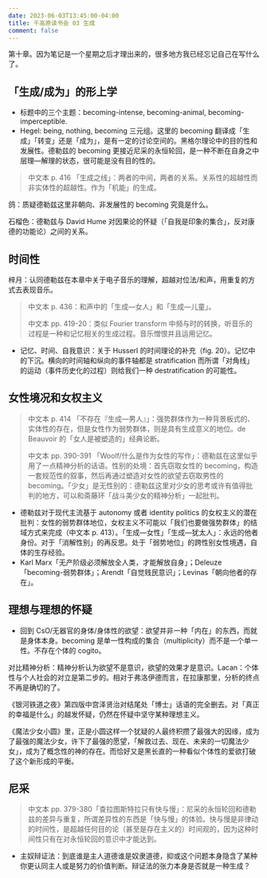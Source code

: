 ```yaml
---
date: 2023-06-03T13:45:00-04:00
title: 千高原读书会 03 生成
comment: false
---
```


第十章。因为笔记是一个星期之后才理出来的，很多地方我已经忘记自己在写什么了。

## 「生成/成为」的形上学

- 标题中的三个主题：becoming-intense, becoming-animal, becoming-imperceptible.
- Hegel: being, nothing, becoming 三元组。这里的 becoming 翻译成「生成」「转变」还是「成为」，是有一定的讨论空间的。黑格尔理论中的目的性和发展性。德勒兹的 becoming 更接近尼采的永恒轮回，是一种不断在自身之中层理—解理的状态，很可能是没有目的性的。

> 中文本 p. 416 「生成之线」：两者的中间，两者的关系。关系性的超越性而非实体性的超越性。作为「机能」的生成。

鸽：质疑德勒兹这里非朝向、非发展性的 becoming 究竟是什么。

石榴色：德勒兹与 David Hume 对因果论的怀疑（「自我是印象的集合」，反对康德的功能论）之间的关系。

## 时间性

梓月：认同德勒兹在本章中关于电子音乐的理解，超越对位法/和声，用重复的方式去表现音乐。

> 中文本 p. 436：和声中的「生成—女人」和「生成—儿童」。
> 
> 中文本 pp. 419-20：类似 Fourier transform 中频与时的转换，听音乐的过程是一种和记忆相关的生成过程。音乐憎恨并且运用记忆。

- 记忆、时间、自我意识：关于 Husserl 的时间理论的补充（fig. 20）。记忆中的下沉。横向的时间轴和纵向的事件轴都是 stratification 而所谓「对角线」的运动（事件历史化的过程）则给我们一种 destratification 的可能性。

## 女性境况和女权主义

> 中文本 p. 414 「不存在『生成—男人』」：强势群体作为一种背景板式的、实体性的存在，但是女性作为弱势群体，则是具有生成意义的地位。de Beauvoir 的「女人是被塑造的」经典论断。
> 
> 中文本 pp. 390-391 「Woolf/什么是作为女性的写作」：德勒兹在这里似乎用了一点精神分析的话语。性别的处境：首先窃取女性的 becoming，构造一套规范性的叙事，然后再通过塑造对女性的欲望去窃取男性的 becoming。「少女」是无性别的：德勒兹这里对少女的思考或许有值得批判的地方，可以和斋藤环「战斗美少女的精神分析」一起批判。

- 德勒兹对于现代主流基于 autonomy 或者 identity politics 的女权主义的潜在批判：女性的弱势群体地位，女权主义不可能以「我们也要做强势群体」的结域方式来完成（中文本 p. 413）。「生成—女性」「生成—犹太人」：永远的他者身份。对于「消解性别」的再反思。处于「弱势地位」的跨性别女性境遇，自体的生存经验。
- Karl Marx「无产阶级必须解放全人类，才能解放自身」；Deleuze「becoming-弱势群体」；Arendt「自觉贱民意识」；Levinas「朝向他者的存在」。

## 理想与理想的怀疑

- 回到 CsO/无器官的身体/身体性的欲望：欲望并非一种「内在」的东西，而就是身体本身。becoming 是单一性构成的集合（multiplicity）而不是一个单一性。不存在个体的 cogito。

对比精神分析：精神分析认为欲望不是意识，欲望的效果才是意识。Lacan：个体性与个人社会的对立是第二步的。相对于弗洛伊德而言，在拉康那里，分析的终点不再是确切的了。

《银河铁道之夜》第四版中宫泽贤治对结尾处「博士」话语的完全删去。对「真正的幸福是什么」的越发怀疑，仍然在怀疑中坚守某种理想主义。

《魔法少女小圆》里，正是小圆这样一个犹疑的人最终积攒了最强大的因缘，成为了最强的魔法少女，许下了最强的愿望，「解救过去、现在、未来的一切魔法少女」，成为了概念性的神的存在。而恰好又是黑长直的一种看似个体性的爱欲打破了这个新形成的平衡。

## 尼采

> 中文本 pp. 379-380「查拉图斯特拉只有快与慢」：尼采的永恒轮回和德勒兹的差异与重复，所谓差异性的东西是「快与慢」的体验。快与慢是非律动的时间性，是超越任何目的论（甚至是存在主义的）时间观的，因为这种时间性只有在对永恒轮回的意识中才能达到。

- 主奴辩证法：到底谁是主人道德谁是奴隶道德，抑或这个问题本身隐含了某种你更认同主人或是努力的价值判断。辩证法的张力本身是否就是一种生成？

